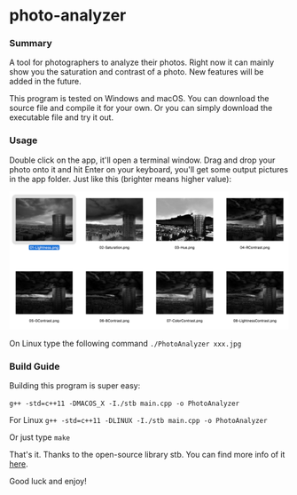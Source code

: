 # photo-analyzer
### Summary

A tool for photographers to analyze their photos. Right now it can mainly show you the  saturation and contrast of a photo. New features will be added in the future.

This program is tested on Windows and macOS. You can download the source file and compile it for your own. Or you can simply download the executable file and try it out.

### Usage

Double click on the app, it'll open a terminal window. Drag and drop your photo onto it and hit Enter on your keyboard, you'll get some output pictures in the app folder. Just like this (brighter means higher value):

![image](https://github.com/wytalfred/photo-analyzer/blob/master/sample_output.png)

On Linux type the following command
`./PhotoAnalyzer xxx.jpg`

### Build Guide

Building this program is super easy:

`g++ -std=c++11 -DMACOS_X -I./stb main.cpp -o PhotoAnalyzer`

For Linux
`g++ -std=c++11 -DLINUX -I./stb main.cpp -o PhotoAnalyzer`

Or just type 
`make`

That's it. Thanks to the open-source library stb. You can find more info of it [here](https://github.com/nothings/stb).



Good luck and enjoy!
